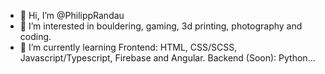 - 👋 Hi, I’m @PhilippRandau
- 👀 I’m interested in bouldering, gaming, 3d printing, photography and coding.
- 🌱 I’m currently learning Frontend: HTML, CSS/SCSS, Javascript/Typescript, Firebase and Angular. Backend (Soon): Python...


<!---
- 💞️ I’m looking to collaborate on ...
- 📫 How to reach me ...

PhilippRandau/PhilippRandau is a ✨ special ✨ repository because its `README.md` (this file) appears on your GitHub profile.
You can click the Preview link to take a look at your changes.
--->
